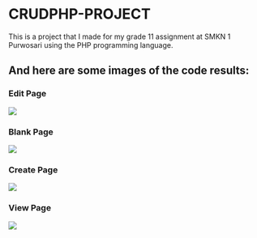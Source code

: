 # CRUDPHP-PROJECT
This is a project that I made for my grade 11 assignment at SMKN 1 Purwosari using the PHP programming language.

## And here are some images of the code results:
### Edit Page
![](https://github.com/Aldoordl/CRUDPHP-PROJECT/assets/115862018/973db9ab-92da-40e2-8bd9-eb4927e63c0f)

### Blank Page
![](https://github.com/Aldoordl/CRUDPHP-PROJECT/assets/115862018/cb7f0ab1-b33d-46a4-bd90-4a238205be1b)

### Create Page
![](https://github.com/Aldoordl/CRUDPHP-PROJECT/assets/115862018/d9c6ed5e-d28c-4066-81b3-ff3a47b17909)

### View Page
![](https://github.com/Aldoordl/CRUDPHP-PROJECT/assets/115862018/9e87a55c-a65c-47ae-8eb0-399aeb41a1b1)
